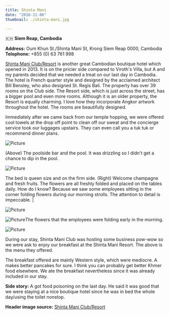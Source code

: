 ```yaml
---
title: Shinta Mani
date: "2016-11-06"
thumbnail: ./shinta-mani.jpg

---
```

🇰🇭 **Siem Reap, Cambodia**

**Address:** Oum Khun St./Shinta Mani St, Krong Siem Reap 0000, Cambodia  
**Telephone:** +855 (0) 63 761 998

[Shinta Mani Club/Resort](www.shintamani.com/club) is another great Cambodian boutique hotel which opened in 2013. It is on the pricier side compared to Viroth's Villa, but A and my parents decided that we needed a treat on our last day in Cambodia. The hotel is French quarter style and designed by the acclaimed architect Bill Bensley, who also designed St. Regis Bali. The property has over 39 rooms on the Club side. The Resort side, which is just across the street, has a bigger pool and even more rooms. Although it is an older property, the Resort is equally charming. I love how they incorporate Angkor artwork throughout the hotel. The rooms are beautifully designed.

Immediately after we came back from our temple hopping, we were offered cool towels at the drop off point to clean off our sweat and the concierge service took our luggages upstairs. They can even call you a tuk tuk or recommend dinner plans.

![Picture](https://hola-yolo.weebly.com/uploads/4/8/2/0/48209285/img-5656-1.jpg?570)

(Above) The poolside bar and the pool. It was drizzling so I didn't get a chance to dip in the pool.

![Picture](https://hola-yolo.weebly.com/uploads/4/8/2/0/48209285/img-2034.jpg?693)

The bed is queen size and on the firm side. (Right) Welcome champagne and fresh fruits. ​The flowers are all freshly folded and placed on the tables daily. How do I know? Because we saw some employees sitting in the corner folding flowers during our morning strolls. The attention to detail is impeccable. |

![Picture](https://hola-yolo.weebly.com/uploads/4/8/2/0/48209285/img-2062.jpg?684)

![Picture](https://hola-yolo.weebly.com/uploads/4/8/2/0/48209285/img-2064_orig.jpg)The flowers that the employees were folding early in the morning.

![Picture](https://hola-yolo.weebly.com/uploads/4/8/2/0/48209285/img-2050_1.jpg?682)

During our stay, Shinta Mani Club was hosting some business pow-wow so we were ask to enjoy our breakfast at the Shinta Mani Resort. The above is the menu they offered.

The breakfast offered are mainly Western style, which were mediocre. A makes better pancakes for sure. I think you can probably get better Khmer food elsewhere. We ate the breakfast nevertheless since it was already included in our stay.

**Side story:** A got food poisoning on the last day. He said it was good that we were staying at a nice boutique hotel since he was in bed the whole day/using the toilet nonstop.

**Header image source:** [Shinta Mani Club/Resort](www.shintamani.com/club)